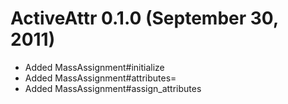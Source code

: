 # ActiveAttr 0.1.0 (September 30, 2011) #

* Added MassAssignment#initialize
* Added MassAssignment#attributes=
* Added MassAssignment#assign_attributes
